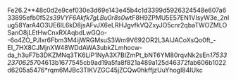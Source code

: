 Fe26.2**48c0d2e9cef030e3d69e143e45b4c1d3399d5926324548e607a633895efb0f52*s39VYF6Akfk7gLBu0r8s0w*tF8H9ZPMU5E57EN1VIsyW3e_2nIug58YarA4O3UE6lL6kD8jsAFvJX6eLRHJgvfkVQZxyJO5cnr2qbaTWOZMLOSanO8jLEtHwCnxRXAqbdLwGQo--6o4ZO_PJlxr6Fbm3M4ijWRGMsuS3Wm9V692OR2L3AIJACoXsQo0ft_-EI_7HX8CJMjnXW48WDdAWA3ubkZLmhocw-da_h3uF7b3DKZMNq3TK6LiP1NyA3X7BIZmPt_bNT6YM80rqvNk2sEn*1753323706257*04613b1677545cb9ad19a5fa8f821a489a125d46372fab606b1022d6205a5476*rqm6MJBc3TlKVZGC45jZCQw0hkffjzUuYhogl84IUkc
